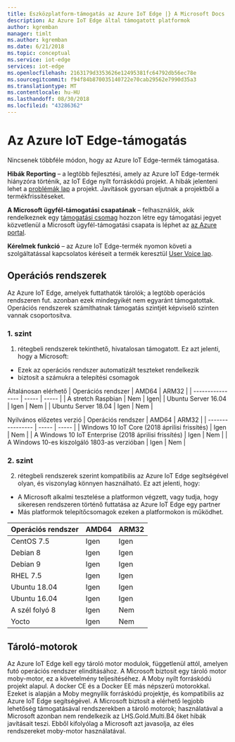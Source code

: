 ```yaml
---
title: Eszközplatform-támogatás az Azure IoT Edge |} A Microsoft Docs
description: Az Azure IoT Edge által támogatott platformok
author: kgremban
manager: timlt
ms.author: kgremban
ms.date: 6/21/2018
ms.topic: conceptual
ms.service: iot-edge
services: iot-edge
ms.openlocfilehash: 2163179d3353626e12495381fc64792db56ec78e
ms.sourcegitcommit: f94f84b870035140722e70cab29562e7990d35a3
ms.translationtype: MT
ms.contentlocale: hu-HU
ms.lasthandoff: 08/30/2018
ms.locfileid: "43286362"
---
```

# <a name="azure-iot-edge-support"></a>Az Azure IoT Edge-támogatás
Nincsenek többféle módon, hogy az Azure IoT Edge-termék támogatása.

**Hibák Reporting** – a legtöbb fejlesztési, amely az Azure IoT Edge-termék hiányzóra történik, az IoT Edge nyílt forráskódú projekt. A hibák jelenteni lehet a [problémák lap](https://github.com/azure/iotedge/issues) a projekt. Javítások gyorsan eljutnak a projektből a termékfrissítéseket.

**A Microsoft ügyfél-támogatási csapatának** – felhasználók, akik rendelkeznek egy [támogatási csomag](https://azure.microsoft.com/support/plans/) hozzon létre egy támogatási jegyet közvetlenül a Microsoft ügyfél-támogatási csapata is léphet az [az Azure portal]( https://ms.portal.azure.com/signin/index/?feature.settingsportalinstance=mpac).

**Kérelmek funkció** – az Azure IoT Edge-termék nyomon követi a szolgáltatással kapcsolatos kéréseit a termék keresztül [User Voice lap](https://feedback.azure.com/forums/907045-azure-iot-edge).

## <a name="operating-systems"></a>Operációs rendszerek
Az Azure IoT Edge, amelyek futtathatók tárolók; a legtöbb operációs rendszeren fut. azonban ezek mindegyikét nem egyaránt támogatottak. Operációs rendszerek számíthatnak támogatás szintjét képviselő szinten vannak csoportosítva.

### <a name="tier-1"></a>1. szint
1. rétegbeli rendszerek tekinthető, hivatalosan támogatott. Ez azt jelenti, hogy a Microsoft:
* Ezek az operációs rendszer automatizált teszteket rendelkezik
* biztosít a számukra a telepítési csomagok

Általánosan elérhető
| Operációs rendszer | AMD64 | ARM32 |
| ---------------- | ----- | ----- |
| A stretch Raspbian | Nem | Igen|
| Ubuntu Server 16.04 | Igen | Nem |
| Ubuntu Server 18.04 | Igen | Nem |

Nyilvános előzetes verzió
| Operációs rendszer | AMD64 | ARM32 |
| ---------------- | ----- | ----- |
| Windows 10 IoT Core (2018 áprilisi frissítés) | Igen | Nem |
| A Windows 10 IoT Enterprise (2018 áprilisi frissítés) | Igen | Nem |
| A Windows 10-es kiszolgáló 1803-as verzióban | Igen | Nem |

### <a name="tier-2"></a>2. szint
2. rétegbeli rendszerek szerint kompatibilis az Azure IoT Edge segítségével olyan, és viszonylag könnyen használható. Ez azt jelenti, hogy:
* A Microsoft alkalmi tesztelése a platformon végzett, vagy tudja, hogy sikeresen rendszeren történő futtatása az Azure IoT Edge egy partner
* Más platformok telepítőcsomagok ezeken a platformokon is működhet.

| Operációs rendszer | AMD64 | ARM32 |
| ---------------- | ----- | ----- |
| CentOS 7.5 | Igen | Igen |
| Debian 8 | Igen | Igen |
| Debian 9 | Igen | Igen |
| RHEL 7.5 | Igen | Igen |
| Ubuntu 18.04 | Igen | Igen |
| Ubuntu 16.04 | Igen | Igen |
| A szél folyó 8 | Igen | Nem |
| Yocto | Igen | Nem |

## <a name="container-engines"></a>Tároló-motorok
Az Azure IoT Edge kell egy tároló motor modulok, függetlenül attól, amelyen futó operációs rendszer elindításához. A Microsoft biztosít egy tároló motor moby-motor, ez a követelmény teljesítéséhez. A Moby nyílt forráskódú projekt alapul. A docker CE és a Docker EE más népszerű motorokkal. Ezeket is alapján a Moby megnyílik forráskódú projektje, és kompatibilis az Azure IoT Edge segítségével. A Microsoft biztosít a elérhető legjobb lehetőség támogatásával rendszerekben a tároló motorok; használatával a Microsoft azonban nem rendelkezik az LHS.Gold.Multi.B4 őket hibák javításait teszi. Ebből kifolyólag a Microsoft azt javasolja, az éles rendszereket moby-motor használatával.


<!-- Links -->
[lnk-edge-blog]: https://azure.microsoft.com/blog/securing-the-intelligent-edge/ 
